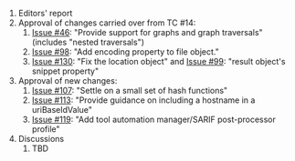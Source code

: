 1. Editors' report
2. Approval of changes carried over from TC #14:
    1. [Issue #46](https://github.com/oasis-tcs/sarif-spec/issues/46): "Provide support for graphs and graph traversals" (includes "nested traversals")
    2. [Issue #98](https://github.com/oasis-tcs/sarif-spec/issues/98): "Add encoding property to file object."
    3. [Issue #130](https://github.com/oasis-tcs/sarif-spec/issues/130): "Fix the location object" and [Issue #99](https://github.com/oasis-tcs/sarif-spec/issues/99): "result object's snippet property"
3. Approval of new changes:
    1. [Issue #107](https://github.com/oasis-tcs/sarif-spec/issues/107): "Settle on a small set of hash functions"
    1. [Issue #113](https://github.com/oasis-tcs/sarif-spec/issues/113): "Provide guidance on including a hostname in a uriBaseIdValue"
    1. [Issue #119](https://github.com/oasis-tcs/sarif-spec/issues/119): "Add tool automation manager/SARIF post-processor profile"
4. Discussions
    1. TBD
